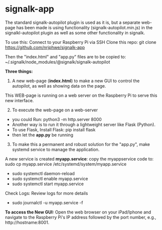 # signalk-app

The standard signalk-autopilot plugin is used as it is, but a separate web-page has been made is using functionality (signalk-autopilot.min.js) in the signalkl-autopilot plugin as well as some other functionality in signalk. 

To use this: Connect to your Raspberry Pi via SSH Clone this repo: git clone https://github.com/nrjphwe/signalk-app

Then the "index.html" and "app.py" files are to be copied to:
  ~/.signalk/node_modules/@signalk/signalk-autopilot

**Three things:**
1. A new web-page (**index.html**) to make a new GUI to control the autopilot, as well as showing data on the page. 

This WEB-page is running on a web server on the Raspberry Pi to serve this new interface. 

2. To execute the web-page on a web-server
- you could Run:  python3 -m http.server 8000
- Another way is to run it through a lightweight server like Flask (Python).
- To use Flask, Install Flask: pip install flask
- then let the **app.py** be running

3. To make this a permanent and robust solution for the "app.py", make systemd service to manage the application. 

A new service is created **myapp.service**: 
copy the myappservice code to:
sudo cp myapp.service /etc/systemd/system/myapp.service

- sudo systemctl daemon-reload
- sudo systemctl enable myapp.service
- sudo systemctl start myapp.service
  
Check Logs: Review logs for more details
- sudo journalctl -u myapp.service -f

**To access the New GUI:**
Open the web browser on your iPad/Iphone and navigate to the Raspberry Pi's IP address followed by the port number, e.g., http://hostname:8001.
